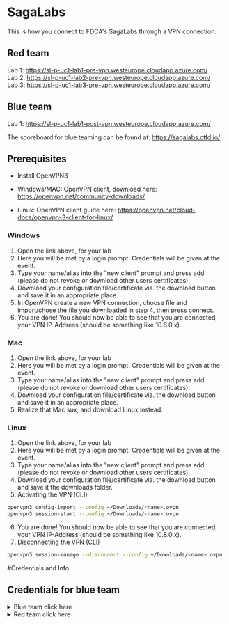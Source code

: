 # SagaLabs

This is how you connect to FDCA's SagaLabs through a VPN connection.

## Red team

Lab 1: https://sl-p-uc1-lab1-pre-vpn.westeurope.cloudapp.azure.com/ \
Lab 2: https://sl-p-uc1-lab2-pre-vpn.westeurope.cloudapp.azure.com/ \
Lab 3: https://sl-p-uc1-lab3-pre-vpn.westeurope.cloudapp.azure.com/

## Blue team

Lab 1: https://sl-p-uc1-lab1-post-vpn.westeurope.cloudapp.azure.com/

The scoreboard for blue teaming can be found at: https://sagalabs.ctfd.io/ 

## Prerequisites

- Install OpenVPN3

- Windows/MAC: OpenVPN client, download here: https://openvpn.net/community-downloads/  
- Linux: OpenVPN client guide here: https://openvpn.net/cloud-docs/openvpn-3-client-for-linux/

### Windows

1. Open the link above, for your lab
2. Here you will be met by a login prompt. Credentials will be given at the event.
3. Type your name/alias into the "new client" prompt and press add (please do not revoke or download other users certificates).   
4. Download your configuration file/certificate via. the download button and save it in an appropriate place.  
5. In OpenVPN create a new VPN connection, choose file and import/chose the file you downloaded in step 4, then press connect.  
6. You are done! You should now be able to see that you are connected, your VPN IP-Address (should be something like 10.8.0.x).

### Mac

1. Open the link above, for your lab
2. Here you will be met by a login prompt. Credentials will be given at the event.
3. Type your name/alias into the "new client" prompt and press add (please do not revoke or download other users certificates).   
4. Download your configuration file/certificate via. the download button and save it in an appropriate place.  
5. Realize that Mac sux, and download Linux instead.

### Linux

1. Open the link above, for your lab
2. Here you will be met by a login prompt. Credentials will be given at the event.
3. Type your name/alias into the "new client" prompt and press add (please do not revoke or download other users certificates).   
4. Download your configuration file/certificate via. the download button and save it the downloads folder.
5. Activating the VPN (CLI)

```bash
openvpn3 config-import --config ~/Downloads/<name>.ovpn
openvpn3 session-start --config ~/Downloads/<name>.ovpn
```
6. You are done! You should now be able to see that you are connected, your VPN IP-Address (should be something like 10.8.0.x).
7. Disconnecting the VPN (CLI)

```bash
openvpn3 session-manage --disconnect --config ~/Downloads/<name>.ovpn
```
#Credentials and Info

## Credentials for blue team

<details>
<summary>Blue team click here</summary>
  
Elastic: \
URL: https://fdca.kb.westeurope.azure.elastic-cloud.com:9243 \
Username: `BlueTeam` \
Password: `1mR9Mf9N8ZhtwxjGMkMB`

theHive: \
IP: `10.10.10.30:9000` \
Username: `TBA` \
Password: `TBA`

</details>

<details>
<summary>Red team click here</summary>

C2 server (SSH): \
IP: `Redacted. Spørg din underviser` \
Username: `SagaC2` \
Password: `vFz3fcMPsTgaQAQLZMhTdfnu0HfCICeuXtooqEwfck05CthX8XOlYq`

RedTeamTools (RDP): \
IP: `10.10.10.99` \
Username: `RedTeam` \
Password: `Password1234!`
</details>

